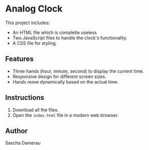 # Analog Clock
This project includes:
- An HTML file which is completle useless
- Two JavaScript files to handle the clock's functionality.
- A CSS file for styling.

## Features
- Three hands (hour, minute, second) to display the current time.
- Responsive design for different screen sizes.
- Hands move dynamically based on the actual time.

## Instructions
1. Download all the files.
2. Open the `index.html` file in a modern web browser.

## Author
Sascha Damerau
